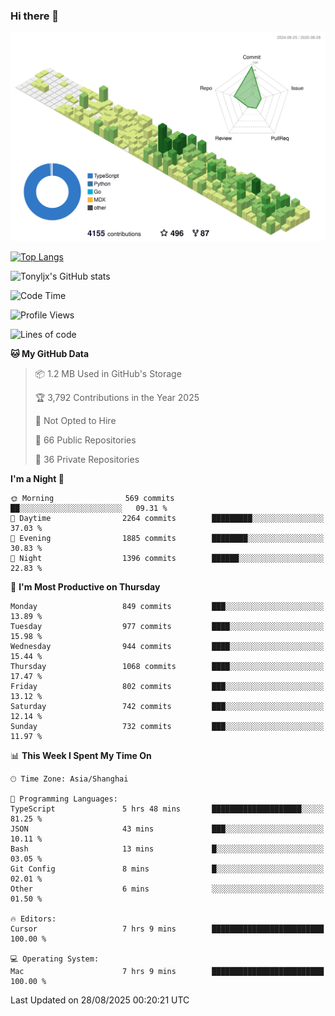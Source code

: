 ### Hi there 👋

![](./profile-3d-contrib/profile-green-animate.svg)

 

[![Top Langs](https://github-readme-stats.vercel.app/api/top-langs/?username=tonyljx)](https://github.com/anuraghazra/github-readme-stats)

![Tonyljx's GitHub stats](https://github-readme-stats.vercel.app/api?username=tonyljx&theme=default&show_icons=true)

 

<!--START_SECTION:waka-->
![Code Time](http://img.shields.io/badge/Code%20Time-1%2C425%20hrs%2058%20mins-blue)

![Profile Views](http://img.shields.io/badge/Profile%20Views-0-blue)

![Lines of code](https://img.shields.io/badge/From%20Hello%20World%20I%27ve%20Written-2.5%20million%20lines%20of%20code-blue)

**🐱 My GitHub Data** 

> 📦 1.2 MB Used in GitHub's Storage 
 > 
> 🏆 3,792 Contributions in the Year 2025
 > 
> 🚫 Not Opted to Hire
 > 
> 📜 66 Public Repositories 
 > 
> 🔑 36 Private Repositories 
 > 
**I'm a Night 🦉** 

```text
🌞 Morning                569 commits         ██░░░░░░░░░░░░░░░░░░░░░░░   09.31 % 
🌆 Daytime                2264 commits        █████████░░░░░░░░░░░░░░░░   37.03 % 
🌃 Evening                1885 commits        ████████░░░░░░░░░░░░░░░░░   30.83 % 
🌙 Night                  1396 commits        ██████░░░░░░░░░░░░░░░░░░░   22.83 % 
```
📅 **I'm Most Productive on Thursday** 

```text
Monday                   849 commits         ███░░░░░░░░░░░░░░░░░░░░░░   13.89 % 
Tuesday                  977 commits         ████░░░░░░░░░░░░░░░░░░░░░   15.98 % 
Wednesday                944 commits         ████░░░░░░░░░░░░░░░░░░░░░   15.44 % 
Thursday                 1068 commits        ████░░░░░░░░░░░░░░░░░░░░░   17.47 % 
Friday                   802 commits         ███░░░░░░░░░░░░░░░░░░░░░░   13.12 % 
Saturday                 742 commits         ███░░░░░░░░░░░░░░░░░░░░░░   12.14 % 
Sunday                   732 commits         ███░░░░░░░░░░░░░░░░░░░░░░   11.97 % 
```


📊 **This Week I Spent My Time On** 

```text
🕑︎ Time Zone: Asia/Shanghai

💬 Programming Languages: 
TypeScript               5 hrs 48 mins       ████████████████████░░░░░   81.25 % 
JSON                     43 mins             ███░░░░░░░░░░░░░░░░░░░░░░   10.11 % 
Bash                     13 mins             █░░░░░░░░░░░░░░░░░░░░░░░░   03.05 % 
Git Config               8 mins              █░░░░░░░░░░░░░░░░░░░░░░░░   02.01 % 
Other                    6 mins              ░░░░░░░░░░░░░░░░░░░░░░░░░   01.50 % 

🔥 Editors: 
Cursor                   7 hrs 9 mins        █████████████████████████   100.00 % 

💻 Operating System: 
Mac                      7 hrs 9 mins        █████████████████████████   100.00 % 
```


 Last Updated on 28/08/2025 00:20:21 UTC
<!--END_SECTION:waka-->
